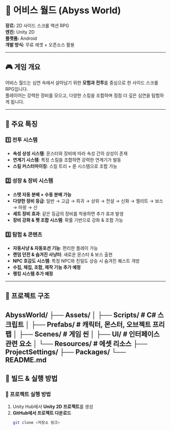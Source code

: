 # 🌌 어비스 월드 (Abyss World)

**장르:** 2D 사이드 스크롤 액션 RPG  
**엔진:** Unity 2D  
**플랫폼:** Android  
**개발 방식:** 무료 에셋 + 오픈소스 활용  

---

## **🎮 게임 개요**  
어비스 월드는 심연 속에서 살아남기 위한 **모험과 전투**를 중심으로 한 사이드 스크롤 RPG입니다.  
플레이어는 강력한 장비를 모으고, 다양한 스킬을 조합하며 점점 더 깊은 심연을 탐험하게 됩니다.  

---

## **📌 주요 특징**  

### **1️⃣ 전투 시스템**  
- **속성 상성 시스템**: 몬스터와 장비에 따라 속성 간의 상성이 존재  
- **연계기 시스템**: 특정 스킬을 조합하면 강력한 연계기가 발동  
- **스킬 커스터마이징**: 스킬 트리 + 룬 시스템으로 조합 가능  

### **2️⃣ 성장 & 장비 시스템**  
- **스탯 자동 분배 + 수동 분배 가능**  
- **다양한 장비 등급**: 일반 → 고급 → 희귀 → 상위 → 전설 → 신화 → 엘리트 → 보스 → 마왕 → 신  
- **세트 장비 효과**: 같은 등급의 장비를 착용하면 추가 효과 발생  
- **장비 강화 & 펫 조합 시스템**: 확률 기반으로 강화 & 조합 가능  

### **3️⃣ 탐험 & 콘텐츠**  
- **자동사냥 & 자동포션 기능**: 편리한 플레이 가능  
- **랜덤 던전 & 숨겨진 사냥터**: 새로운 몬스터 & 보스 출현  
- **NPC 호감도 시스템**: 특정 NPC와 친밀도 상승 시 숨겨진 퀘스트 개방  
- **수집, 채집, 조합, 제작 기능 추가 예정**  
- **랭킹 시스템 추가 예정**  

---
## **📂 프로젝트 구조**  
AbyssWorld/
├── Assets/
│   ├── Scripts/                # C# 스크립트
│   ├── Prefabs/                # 캐릭터, 몬스터, 오브젝트 프리팹
│   ├── Scenes/                 # 게임 씬
│   ├── UI/                     # 인터페이스 관련 요소
│   └── Resources/              # 에셋 리소스
├── ProjectSettings/
├── Packages/
└── README.md
---

## **🔧 빌드 & 실행 방법**  

### **🔹 프로젝트 실행 방법**  
1. Unity Hub에서 **Unity 2D 프로젝트**를 생성  
2. **GitHub에서 프로젝트 다운로드**  
   ```sh
   git clone <저장소 링크>
